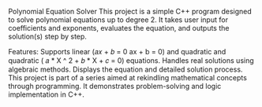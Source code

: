 Polynomial Equation Solver
This project is a simple C++ program designed to solve polynomial equations up to degree 2. It takes user input for coefficients and exponents, evaluates the equation, and outputs the solution(s) step by step.

Features:
Supports linear (𝑎𝑥 + 𝑏 = 0 ax + b = 0) and quadratic and quadratic ( 𝑎 * X ^ 2 + 𝑏 * X + 𝑐 = 0) equations.
Handles real solutions using algebraic methods.
Displays the equation and detailed solution process.
This project is part of a series aimed at rekindling mathematical concepts through programming. It demonstrates problem-solving and logic implementation in C++.
